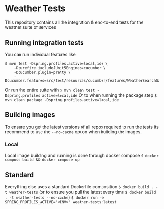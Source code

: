 # Weather Tests
This repository contains all the integration & end-to-end tests for the weather suite of services

## Running integration tests
You can run individual features like
```
$ mvn test -Dspring.profiles.active=local,ide \
    -Dsurefire.includeJUnit5Engines=cucumber \
    -Dcucumber.plugin=pretty \
    -Dcucumber.features=src/test/resources/cucumber/features/WeatherSearchSaveBasic.feature
```
Or run the entire suite with
```$ mvn clean test -Dspring.profiles.active=local,ide```
Or to when running the package step
```$ mvn clean package -Dspring.profiles.active=local,ide```

## Building images

To ensure you get the latest versions of all repos required to run the tests its recommend to use the ```--no-cache``` option when building the images.

### Local
Local image building and running is done through docker compose
```$ docker compose build && docker compose up```

## Standard
Everything else uses a standard Dockerfile composition
```$ docker build . -t weather-tests``` (or to ensure you pull the latest every time ```$ docker build . -t weather-tests --no-cache```)
```$ docker run -e SPRING_PROFILES_ACTIVE='<ENV>' weather-tests:latest```